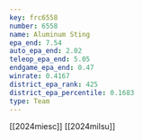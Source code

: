 ```yaml
---
key: frc6558
number: 6558
name: Aluminum Sting
epa_end: 7.54
auto_epa_end: 2.02
teleop_epa_end: 5.05
endgame_epa_end: 0.47
winrate: 0.4167
district_epa_rank: 425
district_epa_percentile: 0.1683
type: Team
---
```

[[2024miesc]]
[[2024milsu]]
